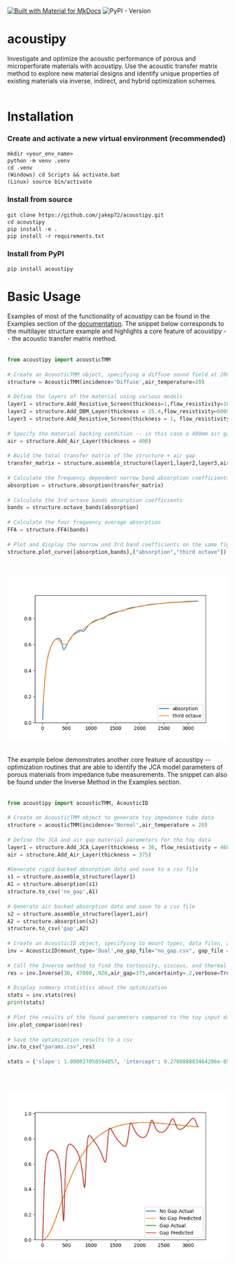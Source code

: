 [![Built with Material for MkDocs](https://img.shields.io/badge/Material_for_MkDocs-526CFE?style=for-the-badge&logo=MaterialForMkDocs&logoColor=white)](https://squidfunk.github.io/mkdocs-material/)
![PyPI - Version](https://img.shields.io/pypi/v/acoustipy?style=for-the-badge)
<!-- [![Tests](https://github.com/jakep72/acoustipy/actions/workflows/testing.yml/badge.svg)](https://github.com/jakep72/acoustipy/actions/workflows/testing.yml) -->
<!-- [![Publish to PyPI](https://github.com/jakep72/acoustipy/actions/workflows/python-publish.yml/badge.svg)](https://github.com/jakep72/acoustipy/actions/workflows/python-publish.yml) -->
<!-- [![mkdocs-deploy](https://github.com/jakep72/acoustipy/actions/workflows/build_docs.yml/badge.svg)](https://github.com/jakep72/acoustipy/actions/workflows/build_docs.yml) -->



# acoustipy

Investigate and optimize the acoustic performance of porous and microperforate materials with acoustipy.  Use the acoustic transfer matrix method to explore new material designs and identify unique properties of existing materials via inverse, indirect, and hybrid optimization schemes.
<br></br>

# Installation

### Create and activate a new virtual environment (recommended)
    mkdir <your_env_name>
    python -m venv .venv
    cd .venv
    (Windows) cd Scripts && activate.bat
    (Linux) source bin/activate

### Install from source
    git clone https://github.com/jakep72/acoustipy.git
    cd acoustipy
    pip install -e .
    pip install -r requirements.txt

### Install from PyPI
    pip install acoustipy

# Basic Usage
Examples of most of the functionality of acoustipy can be found in the Examples section of the [documentation](https://jakep72.github.io/acoustipy/).  The snippet below corresponds to the multilayer structure example and highlights a core feature of acoustipy -- the acoustic transfer matrix method.
<br></br>

```Python
from acoustipy import acousticTMM

# Create an AcousticTMM object, specifying a diffuse sound field at 20C
structure = AcousticTMM(incidence='Diffuse',air_temperature=20)

# Define the layers of the material using various models
layer1 = structure.Add_Resistive_Screen(thickness=1,flow_resistivity=100000,porosity=.86)
layer2 = structure.Add_DBM_Layer(thickness = 25.4,flow_resistivity=60000)
layer3 = structure.Add_Resistive_Screen(thickness = 1, flow_resistivity=500000,porosity=.75)

# Specify the material backing condition -- in this case a 400mm air gap
air = structure.Add_Air_Layer(thickness = 400)

# Build the total transfer matrix of the structure + air gap
transfer_matrix = structure.assemble_structure(layer1,layer2,layer3,air)

# Calculate the frequency dependent narrow band absorption coefficients
absorption = structure.absorption(transfer_matrix)

# Calculate the 3rd octave bands absorption coefficients
bands = structure.octave_bands(absorption)

# Calculate the four frequency average absorption
FFA = structure.FFA(bands)

# Plot and display the narrow and 3rd band coefficients on the same figure
structure.plot_curve([absorption,bands],["absorption","third octave"])
```

<br>

![](assets/ex_multilayer_structure.png)

<br>
The example below demonstrates another core feature of acoustipy -- optimization routines that are able to identify the JCA model parameters of porous materials from impedance tube measurements.  The snippet can also be found under the Inverse Method in the Examples section.
<br></br>

```python
from acoustipy import acousticTMM, AcousticID

# Create an AcousticTMM object to generate toy impedance tube data
structure = acousticTMM(incidence='Normal',air_temperature = 20)

# Define the JCA and air gap material parameters for the toy data
layer1 = structure.Add_JCA_Layer(thickness = 30, flow_resistivity = 46879, porosity = .93, tortuosity = 1.7, viscous_characteristic_length = 80, thermal_characteristic_length = 105)
air = structure.Add_Air_Layer(thickness = 375)

#Generate rigid backed absorption data and save to a csv file
s1 = structure.assemble_structure(layer1)
A1 = structure.absorption(s1)
structure.to_csv('no_gap',A1)

# Generate air backed absorption data and save to a csv file
s2 = structure.assemble_structure(layer1,air)
A2 = structure.absorption(s2)
structure.to_csv('gap',A2)

# Create an AcousticID object, specifying to mount types, data files, and data types
inv = AcousticID(mount_type='Dual',no_gap_file="no_gap.csv", gap_file = 'gap.csv',air_temperature=20,input_type='absorption')

# Call the Inverse method to find the tortuosity, viscous, and thermal characteristic lengths of the material
res = inv.Inverse(30, 47000,.926,air_gap=375,uncertainty=.2,verbose=True)

# Display summary statistics about the optimization
stats = inv.stats(res)
print(stats)

# Plot the results of the found parameters compared to the toy input data
inv.plot_comparison(res)

# Save the optimization results to a csv
inv.to_csv("params.csv",res)

stats = {'slope': 1.000037058594857, 'intercept': 9.276088883464206e-05, 'r_value': 0.9999999674493408, 'p_value': 0.0, 'std_err': 8.732362148426126e-06}
```

<br></br>

![](assets/ex_material_identification_inverse.png)

